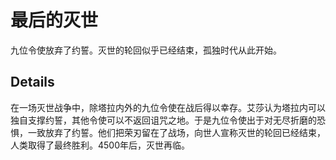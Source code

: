 # 最后的灭世
九位令使放弃了约誓。灭世的轮回似乎已经结束，孤独时代从此开始。

## Details
在一场灭世战争中，除塔拉内外的九位令使在战后得以幸存。艾莎认为塔拉内可以独自支撑约誓，其他令使可以不返回诅咒之地。于是九位令使出于对无尽折磨的恐惧，一致放弃了约誓。他们把荣刃留在了战场，向世人宣称灭世的轮回已经结束，人类取得了最终胜利。4500年后，灭世再临。
